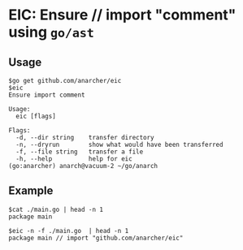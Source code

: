 # EIC: Ensure // import "comment" using `go/ast` 
 
## Usage

```
$go get github.com/anarcher/eic
$eic
Ensure import comment

Usage:
  eic [flags]

Flags:
  -d, --dir string    transfer directory
  -n, --dryrun        show what would have been transferred
  -f, --file string   transfer a file
  -h, --help          help for eic
(go:anarcher) anarch@vacuum-2 ~/go/anarch
```

## Example

```
$cat ./main.go | head -n 1
package main

$eic -n -f ./main.go  | head -n 1
package main // import "github.com/anarcher/eic"
```

